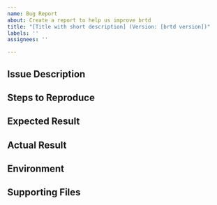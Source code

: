 ```yaml
---
name: Bug Report
about: Create a report to help us improve brtd
title: "[Title with short description] (Version: [brtd version])"
labels: ''
assignees: ''

---
```

<!-- Please search existing issues to avoid creating duplicates.-->

## Issue Description
<!--Provide a summary for your issue/bug.-->

## Steps to Reproduce
<!--List in detail the exact steps to reproduce the unexpected behavior of the software.-->

## Expected Result
<!--Explain in detail what behavior you expected to happen.-->

## Actual Result
<!--Explain in detail what behavior actually happened.-->

## Environment
<!--Please describe your environment setup (such as Ubuntu 18.04 with Boost 1.70).-->
<!-- If you are using a formal release, please use the version returned by './brtd --version' as the verison number-->
<!-- If you are working off of develop, please add the git hash via 'git rev-parse HEAD'-->

## Supporting Files
<!--If you have supporting files such as a log, feel free to post a link here using Github Gist.-->
<!--Consider adding configuration files with private information removed via Github Gist. -->

